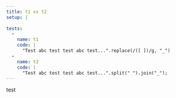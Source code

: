 ```yaml
---
title: t1 vs t2
setup: |
  
tests:
  -
    name: t1
    code: |
      "Test abc test test abc test...".replace(/([ ])/g, "_")
  -
    name: t2
    code: |
      "Test abc test test abc test...".split(" ").join("_");
---
```

test

